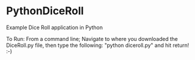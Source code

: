 # PythonDiceRoll
Example Dice Roll application in Python

To Run:
  From a command line; Navigate to where you downloaded the DiceRoll.py file, then type the following: "python diceroll.py" and hit return! :-)
